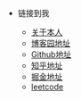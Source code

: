 <!-- _navbar.md -->

* 链接到我  

  - [关于本人]() 

  * [博客园地址]()
  * [Github地址](https://github.com/javaminus)
  * [知乎地址]()
  * [掘金地址]()
  * [leetcode](https://leetcode.cn/u/create-heart/)
